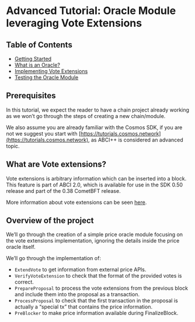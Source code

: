 # Advanced Tutorial: Oracle Module leveraging Vote Extensions

## Table of Contents

- [Getting Started](00-getting-started.md)
- [What is an Oracle?](01-what-is-an-oracle.md)
- [Implementing Vote Extensions](02-implementing-vote-extensions.md)
- [Testing the Oracle Module](03-testing-oracle.md)

## Prerequisites

In this tutorial, we expect the reader to have a chain project already working as we won’t go through the steps of creating a new chain/module.

We also assume you are already familiar with the Cosmos SDK, if you are not we suggest you start with [https://tutorials.cosmos.network](https://tutorials.cosmos.network), as ABCI++ is considered an advanced topic.

## What are Vote extensions?

Vote extensions is arbitrary information which can be inserted into a block. This feature is part of ABCI 2.0, which is available for use in the SDK 0.50 release and part of the 0.38 CometBFT release.

More information about vote extensions can be seen [here](https://docs.cosmos.network/main/build/abci/vote-extensions).

## Overview of the project

We’ll go through the creation of a simple price oracle module focusing on the vote extensions implementation, ignoring the details inside the price oracle itself.

We’ll go through the implementation of:

- `ExtendVote` to get information from external price APIs.
- `VerifyVoteExtension` to check that the format of the provided votes is correct.
- `PrepareProposal` to process the vote extensions from the previous block and include them into the proposal as a transaction.
- `ProcessProposal` to check that the first transaction in the proposal is actually a “special tx” that contains the price information.
- `PreBlocker` to make price information available during FinalizeBlock.